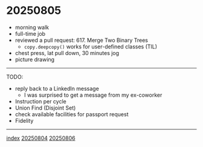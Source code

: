 <head><meta name="viewport" content="width=device-width, initial-scale=1.0, user-scalable=yes" /><meta charset="UTF-8"></head>

# 20250805

- morning walk
- full-time job
- reviewed a pull request: 617. Merge Two Binary Trees
	- `copy.deepcopy()` works for user-defined classes (TIL)
- chest press, lat pull down, 30 minutes jog
- picture drawing

---

TODO:

- reply back to a LinkedIn message
	- I was surprised to get a message from my ex-coworker
- Instruction per cycle
- Union Find (Disjoint Set)
- check available facilities for passport request
- Fidelity

---

[index](../../index.html)
[20250804](20250804.html)
[20250806](20250806.html)
